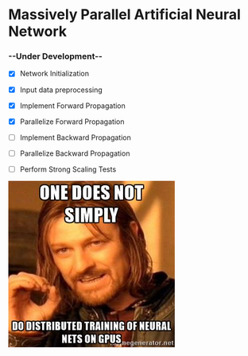 # Massively Parallel Artificial Neural Network

### --Under Development--

- [X] Network Initialization
- [X] Input data preprocessing
- [X] Implement Forward Propagation
- [X] Parallelize Forward Propagation
- [ ] Implement Backward Propagation
- [ ] Parallelize Backward Propagation
- [ ] Perform Strong Scaling Tests


![alt text](nnmeme.jpg)
